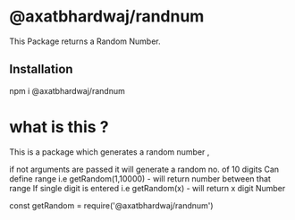 # @axatbhardwaj/randnum

This Package returns a Random Number.

## Installation

npm i @axatbhardwaj/randnum

# what is this ?

This is a package which generates a random number ,

if not arguments are passed it will generate a random no. of 10 digits
Can define range i.e getRandom(1,10000) - will return number between that range
If single digit is entered i.e getRandom(x) - will return x digit Number

const getRandom = require('@axatbhardwaj/randnum')
